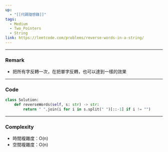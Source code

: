 ```yaml
---
up:
  - "[[代碼隨想錄]]"
tags:
  - Medium
  - Two_Pointers
  - String
link: https://leetcode.com/problems/reverse-words-in-a-string/
---
```

---
### Remark
- 把所有字反轉一次，在把單字反轉，也可以達到一樣的效果
---
### Code
```python
class Solution:
    def reverseWords(self, s: str) -> str:
        return " ".join(i for i in s.split(" ")[::-1] if i != "")
```
---
### Complexity
- 時間複雜度：O(n)
- 空間複雜度：O(n)